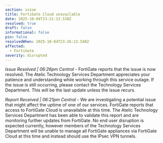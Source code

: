 ```yaml
---
section: issue
title: FortiGate Cloud unavailable
date: 2025-10-04T23:21:13.538Z
resolved: true
draft: false
informational: false
pin: false
resolvedWhen: 2025-10-04T23:26:13.540Z
affected:
  - FortiGate
severity: disrupted
---
```

*Issue Resolved | 06:26pm Central* - FortiGate reports that the issue is now resolved. The Atelic Technology Services Department appreciates your patience and understanding while working through this service outage. If the issue is still occurring, please contact the Technology Services Department. This will be the last update unless the issue recurs.

*Report Received | 06:21pm Central* - We are investigating a potential issue that might affect the uptime of one of our services. FortiGate reports that access to FortiGate Cloud is unavailable at this time. The Atelic Technology Services Department has been able to validate this report and are monitoring further updates from FortiGate. No end user disruption is expected currently, however members of the Technology Services Department will be unable to manage all FortiGate appliances via FortiGate Cloud at this time and instead should use the IPsec VPN tunnels.